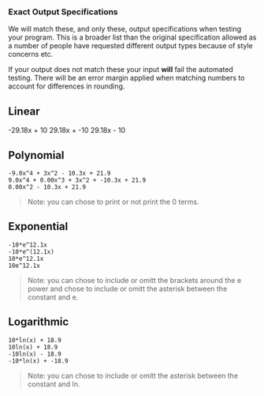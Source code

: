 ### Exact Output Specifications

We will match these, and only these, output specifications when testing your program. This is a broader list than the original specification allowed as a number of people have requested different output types because of style concerns etc.

If your output does not match these your input **will** fail
the automated testing. There will be an error margin applied when matching numbers to account for differences in rounding.

## Linear
-29.18x + 10
29.18x + -10
29.18x - 10

## Polynomial
```
-9.0x^4 + 3x^2 - 10.3x + 21.9
9.0x^4 + 0.00x^3 + 3x^2 + -10.3x + 21.9
0.00x^2 - 10.3x + 21.9
```
> Note: you can chose to print or not print the 0 terms.

## Exponential
```
-10*e^12.1x
-10*e^(12.1x)
10*e^12.1x
10e^12.1x
```

> Note: you can chose to include or omitt the brackets around the e power and chose to include or omitt the asterisk between the constant and e.

## Logarithmic
```
10*ln(x) + 18.9
10ln(x) + 18.9
-10ln(x) - 18.9
-10*ln(x) + -18.9
```

> Note: you can chose to include or omitt the asterisk between the constant and ln.

